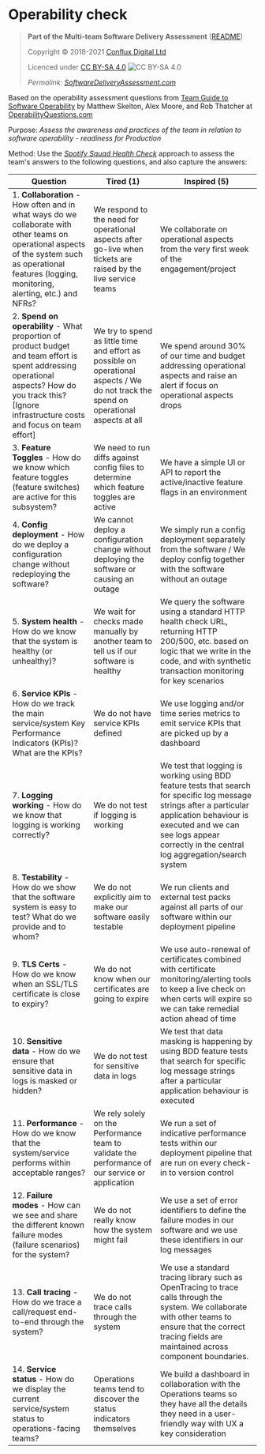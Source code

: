 # Operability check

> **Part of the Multi-team Software Delivery Assessment** ([README](README.md))
> 
> Copyright © 2018-2021 [Conflux Digital Ltd](https://confluxdigital.net/)
> 
> Licenced under [CC BY-SA 4.0](https://creativecommons.org/licenses/by-sa/4.0/) ![CC BY-SA 4.0](https://licensebuttons.net/l/by-sa/3.0/88x31.png)
>
> _Permalink: [SoftwareDeliveryAssessment.com](http://SoftwareDeliveryAssessment.com/)_ 

Based on the operability assessment questions from [Team Guide to Software Operability](http://operabilitybook.com/) by Matthew Skelton, Alex Moore, and Rob Thatcher at [OperabilityQuestions.com](http://operabilityquestions.com/)

Purpose: *Assess the awareness and practices of the team in relation to software operability - readiness for Production*

Method: Use the [*Spotify Squad Health Check*](https://labs.spotify.com/2014/09/16/squad-health-check-model/) approach to assess the team's answers to the following questions, and also capture the answers:

| **Question**                                                                                                                                                                                              | **Tired (1)**                                                                                                                          | **Inspired (5)**                                                                                                                                                                                                                            |
| --------------------------------------------------------------------------------------------------------------------------------------------------------------------------------------------------------- | -------------------------------------------------------------------------------------------------------------------------------------- | ------------------------------------------------------------------------------------------------------------------------------------------------------------------------------------------------------------------------------------------- |
| 1\. **Collaboration** - How often and in what ways do we collaborate with other teams on operational aspects of the system such as operational features (logging, monitoring, alerting, etc.) and NFRs?   | We respond to the need for operational aspects after go-live when tickets are raised by the live service teams                         | We collaborate on operational aspects from the very first week of the engagement/project                                                                                                                                                    |
| 2\. **Spend on operability** - What proportion of product budget and team effort is spent addressing operational aspects? How do you track this? \[Ignore infrastructure costs and focus on team effort\] | We try to spend as little time and effort as possible on operational aspects / We do not track the spend on operational aspects at all | We spend around 30% of our time and budget addressing operational aspects and raise an alert if focus on operational aspects drops                                                                                                                                                                  |
| 3\. **Feature Toggles** - How do we know which feature toggles (feature switches) are active for this subsystem?                                                                                          | We need to run diffs against config files to determine which feature toggles are active                                                | We have a simple UI or API to report the active/inactive feature flags in an environment                                                                                                                                                    |
| 4\. **Config deployment** - How do we deploy a configuration change without redeploying the software?                                                                                                     | We cannot deploy a configuration change without deploying the software or causing an outage                                            | We simply run a config deployment separately from the software / We deploy config together with the software without an outage                                                                                                              |
| 5\. **System health** - How do we know that the system is healthy (or unhealthy)?                                                                                                                         | We wait for checks made manually by another team to tell us if our software is healthy                                                 | We query the software using a standard HTTP health check URL, returning HTTP 200/500, etc. based on logic that we write in the code, and with synthetic transaction monitoring for key scenarios                                             |
| 6\. **Service KPIs** - How do we track the main service/system Key Performance Indicators (KPIs)? What are the KPIs?                                                                                      | We do not have service KPIs defined                                                                                                    | We use logging and/or time series metrics to emit service KPIs that are picked up by a dashboard                                                                                                                                            |
| 7\. **Logging working** - How do we know that logging is working correctly?                                                                                                                               | We do not test if logging is working                                                                                                   | We test that logging is working using BDD feature tests that search for specific log message strings after a particular application behaviour is executed and we can see logs appear correctly in the central log aggregation/search system |
| 8\. **Testability** - How do we show that the software system is easy to test? What do we provide and to whom?                                                                                            | We do not explicitly aim to make our software easily testable                                                                          | We run clients and external test packs against all parts of our software within our deployment pipeline                                                                                                                                     |
| 9\. **TLS Certs** - How do we know when an SSL/TLS certificate is close to expiry?                                                                                                                        | We do not know when our certificates are going to expire                                                                               | We use auto-renewal of certificates combined with certificate monitoring/alerting tools to keep a live check on when certs will expire so we can take remedial action ahead of time                                                         |
| 10\. **Sensitive data** - How do we ensure that sensitive data in logs is masked or hidden?                                                                                                               | We do not test for sensitive data in logs                                                                                              | We test that data masking is happening by using BDD feature tests that search for specific log message strings after a particular application behaviour is executed                                                                         |
| 11\. **Performance** - How do we know that the system/service performs within acceptable ranges?                                                                                                          | We rely solely on the Performance team to validate the performance of our service or application                                       | We run a set of indicative performance tests within our deployment pipeline that are run on every check-in to version control                                                                                                               |
| 12\. **Failure modes** - How can we see and share the different known failure modes (failure scenarios) for the system?                                                                                   | We do not really know how the system might fail                                                                                        | We use a set of error identifiers to define the failure modes in our software and we use these identifiers in our log messages                                                                                                              |
| 13\. **Call tracing** - How do we trace a call/request end-to-end through the system?                                                                                                                     | We do not trace calls through the system                                                                                               | We use a standard tracing library such as OpenTracing to trace calls through the system. We collaborate with other teams to ensure that the correct tracing fields are maintained across component boundaries.                              |
| 14\. **Service status** - How do we display the current service/system status to operations-facing teams?                                                                                                 | Operations teams tend to discover the status indicators themselves                                                                     | We build a dashboard in collaboration with the Operations teams so they have all the details they need in a user-friendly way with UX a key consideration                                                                                   |
